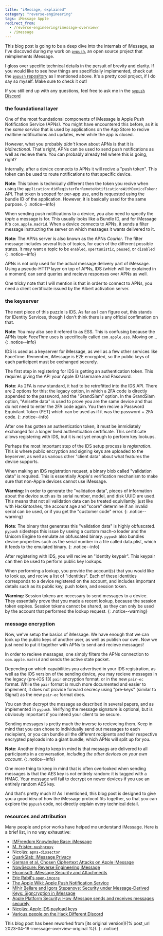 ```yaml
---
title: "iMessage, explained"
category: "reverse-engineering"
tags: iMessage Apple
redirect_from:
  - /reverse-engineering/imessage-overview/
  - /imessage
---
```


This blog post is going to be a deep dive into the internals of iMessage, as I've discoved during my work on [`pypush`](https://github.com/JJTech0130/pypush), an open source project that reimplements iMessage.

I gloss over specific technical details in the persuit of brevity and clarity. If you would like to see how things are specificially implemented, check out the [`pypush` repository](https://github.com/JJTech0130/pypush) as I mentioned above. It's a pretty cool project, if I do say so myself. Make sure to check it out!

If you still end up with any questions, feel free to ask me in the [`pypush` Discord](https://discord.gg/BVvNukmfTC)

### the foundational layer
One of the most foundational components of iMessage is Apple Push Notification Service (APNs). You might have encountered this before, as it is the *same service* that is used by applications on the App Store to recive realtime notifications and updates, even while the app is closed.

However, what you probably *didn't* know about APNs is that it is *bidirectional*. That's right, APNs can be used to send push notifications as well as recieve them. You can probably already tell where this is going, right?

Internally, after a device connects to APNs it will recive a "push token". This token can be used to route notifications to that specific device.

**Note:** This token is technically different then the token you recive when using the `application:didRegisterForRemoteNotificationsWithDeviceToken:` API. That token is scoped for per-app use, and is requested using the bundle ID of the application. However, it is basically used for the same purpose.
{: .notice--info}

When sending push notifications to a device, you also need to specify the *topic* a message is for. This usually looks like a Bundle ID, and for iMessage it's `com.apple.madrid`. When a device connects to APNs, it sends a filter message instructing the server on which messages it wants delivered to it.

**Note:** The APNs server is also known as the APNs *Courier*. The filter message includes several lists of topics, for each of the different possible states. It may want a topic to be `enabled`, `opertunistic`, `paused`, or `disabled`
{: .notice--info}

APNs is not only used for the actual message delivery part of iMessage. Using a pseudo-HTTP layer on top of APNs, IDS (which will be explained in a moment) can send queries and recieve responses over APNs as well.

One tricky note that I will mention is that in order to connect to APNs, you need a client certificate issued by the Albert activation server.

### the keyserver
The next piece of this puzzle is IDS. As far as I can figure out, this stands for IDentity Services, though I don't think there is any official confimation on that.

**Note:** You may also see it refered to as ESS. This is confusing because the APNs topic *FaceTime* uses is specifically called `com.apple.ess`. Moving on...
{: .notice--info}

IDS is used as a keyserver for iMessage, as well as a few other services like FaceTime. Remember, iMessage is E2E encrypted, so the public keys of each participent must be exchanged securely.

The first step in registering for IDS is getting an authentication token. This requires giving the API your Apple ID Username and Password.

**Note:** As 2FA is now standard, it had to be retrofitted into the IDS API. There are 2 options for this: the legacy option, in which a 2FA code is directly appended to the password, and the "GrandSlam" option. In the GrandSlam option, "Anisette data" is used to prove you are the same device and thus do not need to enter the 2FA code again. You then recive a Password Equivilant Token (PET) which can be used as if it was the password + 2FA code.
{: .notice--info}

After one has gotten an authentication token, it must be immidiately exchanged for a longer lived authentication certificate. This certificate allows registering with IDS, but it is not yet enough to perform key lookups.

Perhaps the most important step of the IDS setup process is *registration*. This is where public encryption and signing keys are uploaded to the keyserver, as well as various other "client data" about what features the device supports.

When making an IDS registration request, a binary blob called "validation data" is required. This is essentially Apple's verification mechanism to make sure that non-Apple devices cannot use iMessage.

**Warning:** In order to generate the "validation data", pieces of information about the device such as its serial number, model, and disk UUID are used. This means that not all validation data can be treated equivilantly: just like with Hackintoshes, the account age and "score" determine if an invalid serial can be used, or if you get the "customer code" error.
{: .notice--warning}

**Note:** The binary that generates this "validation data" is highly obfuscated. `pypush` sidesteps this issue by useing a custom mach-o loader and the Unicorn Engine to emulate an obfuscated binary. `pypush` also bundles device properties such as the serial number in a file called data.plist, which it feeds to the emulated binary.
{: .notice--info}

After registering with IDS, you will recive an "identity keypair". This keypair can then be used to perform public key lookups.

When performing a lookup, you provide the account(s) that you would like to look up, and recive a list of "identities". Each of these identities corresponds to a device registered on the account, and includes important details such as its public key, push token, and session token.

**Warning:** Session tokens are necessary to send messages to a device. They essentially prove that you made a recent lookup, because the session token expires. Session tokens cannot be shared, as they can only be used by the account that performed the lookup request.
{: .notice--warning}

### message encryption
Now, we've setup the basics of iMessage. We have enough that we can look up the public keys of another user, as well as publish our own. Now we just need to put it together with APNs to send and recieve messages!

In order to recieve messages, one simply filters the APNs connection to `com.apple.madrid` and sends the active state packet.

Depending on which capabilities you advertised in your IDS registration, as well as the iOS version of the sending device, you may recieve messages in the legacy (pre-iOS 13) `pair` encryption format, or in the new `pair-ec` format. While the `pair` format is much more documented and easier to implement, it does not provide forward secrecy using "pre-keys" (similar to Signal) as the new `pair-ec` format does.

You can then decrypt the message as described in several papers, and as implemented in `pypush`. Verifying the message signature is optional, but is obviosuly important if you intend your client to be secure.

Sending messages is pretty much the inverse to recieveing them. Keep in mind that you can chose to individually send out messages to each reciepient, or you can bundle all the different recipients and their respective encrypted payloads into a giant bundle, which APNs will split up for you. 

**Note:** Another thing to keep in mind is that messags are delivered to all participants in a conversation, *including the other devices on your own account*.
{: .notice--info}

One more thing to keep in mind that is often overlooked when sending messages is that the AES key is not entirely random: it is tagged with a HMAC. Your message will fail to decrypt on newer devices if you use an entirely random AES key.

And that's pretty much it! As I mentioned, this blog post is designed to give you a good idea of how the iMessage protocol fits together, so that you can explore the `pypush` code, not directly explain every technical detail.

### resources and attribution
Many people and prior works have helped me understand iMessage. Here is a brief list, in no way exhaustive:
+ [IMFreedom Knowledge Base: iMessage](https://kb.imfreedom.org/protocols/imessage/)
+ [M. Frister: `pushproxy`](https://github.com/mfrister/pushproxy)
+ [Nicolás: `apns-dissector`](https://gitlab.com/nicolas17/apns-dissector)
+ [QuarkSlab: iMessage Privacy](https://blog.quarkslab.com/imessage-privacy.html)
+ [Garman et al. Chosen Ciphertext Attacks on Apple iMessage](https://www.usenix.org/system/files/conference/usenixsecurity16/sec16_paper_garman.pdf)
+ [NowSecure: Reverse Engineering iMessage](https://www.nowsecure.com/blog/2021/01/27/reverse-engineering-imessage-leveraging-the-hardware-to-protect-the-software/)
+ [Elcomsoft: iMessage Security and Attachments](https://blog.elcomsoft.com/2018/11/imessage-security-encryption-and-attachments/)
+ [Eric Rabil's `open-imcore`](https://github.com/open-imcore)
+ [The Apple Wiki: Apple Push Notification Service](https://theapplewiki.com/wiki/Apple_Push_Notification_Service)
+ [Mihir Bellare and Igors Stepanovs: Security under Message-Derived Keys: Signcryption in iMessage](https://par.nsf.gov/servlets/purl/10200009)
+ [Apple Platform Security: How iMessage sends and receives messages securely](https://support.apple.com/lt-lt/guide/security/sec70e68c949/web)
+ [Nicolás: Apple IDS payload keys](https://gist.github.com/nicolas17/559bec0d8e636f93f62cca844ee94ada)
+ [Various people on the Hack Different Discord](https://discord.gg/NAxRYvysuc)

This blog post has been reworked from [its original version]({% post_url 2023-04-19-imessage-overview-original %}).
{: .notice}
